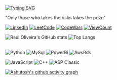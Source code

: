 
[![Typing SVG](https://readme-typing-svg.herokuapp.com/?color=00bfbf&size=30center=true&vCenter=true&width=1000&lines=Hello,+my+name+is+Raul+Oliveira.;I+love+coding+and+also+nerd+stuff.;Be+Welcome!+:%29)](https://git.io/typing-svg)

"Only those who takes the risks takes the prize" 

[![LinkedIn](https://img.shields.io/badge/LinkedIn-0077B5?style=for-the-badge&logo=linkedin&logoColor=white)](https://www.linkedin.com/in/dev-raul-oliveira?lipi=urn%3Ali%3Apage%3Ad_flagship3_profile_view_base_contact_details%3BtFqbzy%2BUSI2ffkNrrOsRTA%3D%3D)
[![LeetCode](https://img.shields.io/badge/-LeetCode-FFA116?style=for-the-badge&logo=LeetCode&logoColor=black)](https://leetcode.com/u/DevRaulOliveira/)
[![CodeWars](https://img.shields.io/badge/Codewars-B1361E.svg?style=for-the-badge&logo=Codewars&logoColor=white)](https://www.codewars.com/users/DevRaulOliveira)
[![ViewCount](https://komarev.com/ghpvc/?username=DevRaulOliveira&style=for-the-badge)](https://github.com/DevRaulOliveira/)


![Raul Oliveira's GitHub stats](https://github-readme-stats.vercel.app/api?username=DevRaulOliveira&show_icons=true&theme=tokyonight)
![Top Langs](https://github-readme-stats.vercel.app/api/top-langs/?username=DevRaulOliveira&hide_progress=false&theme=tokyonight)

<!--[![Typing SVG](https://readme-typing-svg.herokuapp.com/?pause=10000&color=00bfbf&&width=435&lines=Most+familiar%3A)](https://git.io/typing-svg) -->

<br>![Python](https://img.shields.io/badge/Python-14354C?style=for-the-badge&logo=python&logoColor=white)
![MySql](https://img.shields.io/badge/MySQL-4682B4?style=for-the-badge&logo=mysql&logoColor=white)
![PowerBi](https://img.shields.io/badge/Power%20BI-F2C811.svg?style=for-the-badge&logo=Power-BI&logoColor=black)
![AwsRds](https://img.shields.io/badge/RDS-AWS-FF8C00?style=for-the-badge&logo=amazonrds&logoColor=%23FF8C00)


![JavaScript](https://img.shields.io/badge/JS-Java_Script-blue?style=for-the-badge&color=%23FFFF00)
![C++](https://img.shields.io/badge/C%2B%2B-%2300599C?style=for-the-badge&logo=c%2B%2B)
![ASP Classic](https://img.shields.io/badge/ASP-Classic-silver?style=for-the-badge&logo=.net&labelColor=blue)

<!--
[![Typing SVG](https://readme-typing-svg.herokuapp.com/?pause=10000&color=00bfbf&&width=435&lines=Basic%3A)](https://git.io/typing-svg)
<br>
![JavaScript](https://img.shields.io/badge/JS-Java_Script-blue?style=for-the-badge&color=%23FFFF00)
![C++](https://img.shields.io/badge/C%2B%2B-%2300599C?style=for-the-badge&logo=c%2B%2B)
![ASP Classic](https://img.shields.io/badge/ASP-Classic-silver?style=for-the-badge&logo=.net&labelColor=blue)

-->

[![Ashutosh's github activity graph](https://github-readme-activity-graph.vercel.app/graph?username=DevRaulOliveira&bg_color=171c25&color=00ffff&line=ffffff&point=00bfbf&area=true&hide_border=true)](https://github.com/ashutosh00710/github-readme-activity-graph)

<!--
![Html5](https://img.shields.io/badge/HTML5-E34F26?style=for-the-badge&logo=html5&logoColor=white)
![Css](https://img.shields.io/badge/CSS3-1572B6?style=for-the-badge&logo=css3&logoColor=white)
![C](https://img.shields.io/badge/C-00599C?style=for-the-badge&logo=c&logoColor=white)
![C++](https://img.shields.io/badge/C%2B%2B-00599C?style=for-the-badge&logo=c%2B%2B&logoColor=white)
